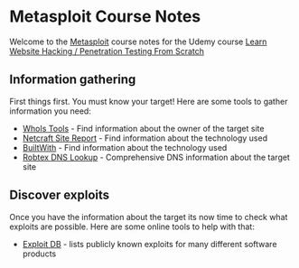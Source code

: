 # Metasploit Course Notes

Welcome to the [Metasploit](https://www.metasploit.com/) course notes for the Udemy course [Learn Website Hacking / Penetration Testing From Scratch](https://www.udemy.com/learn-website-hacking-penetration-testing-from-scratch/l)

## Information gathering

First things first. You must know your target! Here are some tools to gather information you need:

* [WhoIs Tools](http://whois.domaintools.com/) - Find information about the owner of the target site
* [Netcraft Site Report](https://toolbar.netcraft.com/) - Find information about the technology used
* [BuiltWith](http://builtwith.com/) - Find information about the technology used
* [Robtex DNS Lookup](http://robtex.com) - Comprehensive DNS information about the target site

## Discover exploits

Once you have the information about the target its now time to check what exploits are possible. Here are some online tools to help with that:

* [Exploit DB](https://www.exploit-db.com/) - lists publicly known exploits for many different software products